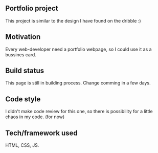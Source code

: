## Portfolio project
This project is similar to the design I have found on the dribble :) 

## Motivation
Every web-developer need a portfolio webpage, so I could use it as a bussines card.

## Build status
This page is still in building process. Change comming in a few days.

## Code style
I didn't make code review for this one, so there is possibility for a little chaos in my code. (for now)

## Tech/framework used
HTML, CSS, JS.


